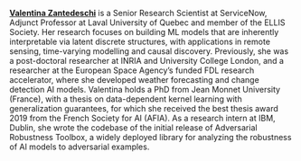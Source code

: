 **[Valentina Zantedeschi](https://vzantedeschi.com/)** is a Senior Research Scientist at ServiceNow, Adjunct Professor at Laval University of Quebec and member of the ELLIS Society. Her research focuses on building ML models that are inherently interpretable via latent discrete structures, with applications in remote sensing, time-varying modelling and causal discovery. Previously, she was a post-doctoral researcher at INRIA and University College London, and a researcher at the European Space Agency’s funded FDL research accelerator, where she developed weather forecasting and change detection AI models. Valentina holds a PhD from Jean Monnet University (France), with a thesis on data-dependent kernel learning with generalization guarantees, for which she received the best thesis award 2019 from the French Society for AI (AFIA). As a research intern at IBM, Dublin, she wrote the codebase of the initial release of Adversarial Robustness Toolbox, a widely deployed library for analyzing the robustness of AI models to adversarial examples.
 